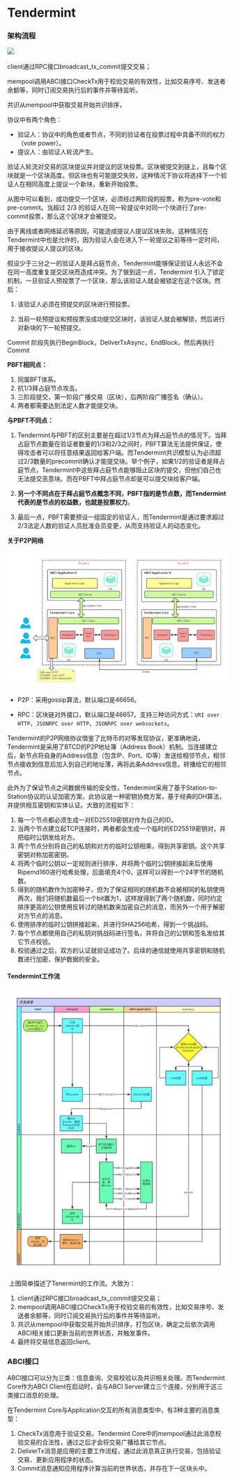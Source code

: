 # Tendermint

### 架构流程

![](../../image/tendermint/tendermint.jpg)

client通过RPC接口broadcast_tx_commit提交交易；

mempool调用ABCI接口CheckTx用于校验交易的有效性，比如交易序号、发送者余额等，同时订阅交易执行后的事件并等待监听。

共识从mempool中获取交易开始共识排序，



协议中有两个角色：

- 验证人：协议中的角色或者节点，不同的验证者在投票过程中具备不同的权力（vote power）。
- 提议人：由验证人轮流产生。

验证人轮流对交易的区块提议并对提议的区块投票。区块被提交到链上，且每个区块就是一个区块高度。但区块也有可能提交失败，这种情况下协议将选择下一个验证人在相同高度上提议一个新块，重新开始投票。

从图中可以看到，成功提交一个区块，必须经过两阶段的投票，称为pre-vote和pre-commit。当超过 2/3 的验证人在同一轮提议中对同一个块进行了pre-commit投票，那么这个区块才会被提交。

由于离线或者网络延迟等原因，可能造成提议人提议区块失败。这种情况在Tendermint中也是允许的，因为验证人会在进入下一轮提议之前等待一定时间，用于接收提议人提议的区块。

假设少于三分之一的验证人是拜占庭节点，Tendermint能够保证验证人永远不会在同一高度重复提交区块而造成冲突。为了做到这一点，Tendermint 引入了锁定机制，一旦验证人预投票了一个区块，那么该验证人就会被锁定在这个区块。然后：

1. 该验证人必须在预提交的区块进行预投票。

2. 当前一轮预提议和预投票没成功提交区块时，该验证人就会被解锁，然后进行对新块的下一轮预提交。

   

Commit 阶段先执行BeginBlock，DeliverTxAsync，EndBlock，然后再执行Commit



**PBFT相同点：**

1. 同属BFT体系。
2. 抗1/3拜占庭节点攻击。
3. 三阶段提交，第一阶段广播交易（区块），后两阶段广播签名（确认）。
4. 两者都需要达到法定人数才能提交块。

**与PBFT不同点：**

1. Tendermint与PBFT的区别主要是在超过1/3节点为拜占庭节点的情况下。当拜占庭节点数量在验证者数量的1/3和2/3之间时，PBFT算法无法提供保证，使得攻击者可以将任意结果返回给客户端。而Tendermint共识模型认为必须超过2/3数量的precommit确认才能提交块。举个例子，如果1/2的验证者是拜占庭节点，Tendermint中这些拜占庭节点能够阻止区块的提交，但他们自己也无法提交恶意块。而在PBFT中拜占庭节点却是可以提交块给客户端。

2. **另一个不同点在于拜占庭节点概念不同，PBFT指的是节点数，而Tendermint代表的是节点的权益数，也就是投票权力**。

3. 最后一点，PBFT需要预设一组固定的验证人，而Tendermint是通过要求超过2/3法定人数的验证人员批准会员变更，从而支持验证人的动态变化。

   

**关于P2P网络**

![](../../image/tendermint/node.jpg)

- P2P：采用gossip算法，默认端口是46656。

- RPC：区块链对外接口，默认端口是46657。支持三种访问方式：`URI over HTTP`、`JSONRPC over HTTP`、`JSONRPC over websockets`。

Tendermint的P2P网络协议借鉴了比特币的对等发现协议，更准确地说，Tendermint是采用了BTCD的P2P地址簿（Address Book）机制。当连接建立后，新节点将自身的Address信息（包含IP、Port、ID等）发送给相邻节点，相邻节点接收到信息后加入到自己的地址薄，再将此条Address信息，转播给它的相邻节点。

此外为了保证节点之间数据传输的安全性，Tendermint采用了基于Station-to-Station协议的认证加密方案，此协议是一种密钥协商方案，基于经典的DH算法，并提供相互密钥和实体认证。大致的流程如下：

1. 每一个节点都必须生成一对ED25519密钥对作为自己的ID。
2. 当两个节点建立起TCP连接时，两者都会生成一个临时的ED25519密钥对，并把临时公钥发给对方。
3. 两个节点分别将自己的私钥和对方的临时公钥相乘，得到共享密钥。这个共享密钥对称加密密钥。
4. 将两个临时公钥以一定规则进行排序，并将两个临时公钥拼接起来后使用Ripemd160进行哈希处理，后面填充4个0，这样可以得到一个24字节的随机数。
5. 得到的随机数作为加密种子，但为了保证相同的随机数不会被相同的私钥使用两次，我们将随机数最后一个bit置为1，这样就得到了两个随机数，同时约定排序更高的公钥使用反转过的随机数来加密自己的消息，而另外一个用于解密对方节点的消息。
6. 使用排序的临时公钥拼接起来，并进行SHA256哈希，得到一个挑战码。
7. 每个节点都使用自己的私钥对挑战码进行签名，并将自己的公钥和签名发给其它节点校验。
8. 校验通过之后，双方的认证就验证成功了。后续的通信就使用共享密钥和随机数进行加密，保护数据的安全。



#### **Tendermint工作流**

![](../../image/tendermint/cosmos-process.jpg)

​     上图简单描述了Tenermint的工作流。大致为：

1. client通过RPC接口broadcast_tx_commit提交交易；
2. mempool调用ABCI接口CheckTx用于校验交易的有效性，比如交易序号、发送者余额等，同时订阅交易执行后的事件并等待监听。
3. 共识从mempool中获取交易开始共识排序，打包区块，确定之后依次调用ABCI相关接口更新当前的世界状态，并触发事件。
4. 最终将交易信息返回client。





### ABCI接口

ABCI接口可以分为三类：信息查询、交易校验以及共识相关处理。而Tendermint Core作为ABCI Client在启动时，会与ABCI Server建立三个连接，分别用于这三类接口消息的处理。

在Tendermint Core与Application交互的所有消息类型中，有3种主要的消息类型：

1. CheckTx消息用于验证交易。Tendermint Core中的mempool通过此消息校验交易的合法性，通过之后才会将交易广播给其它节点。
2. DeliverTx消息是应用的主要工作流程，通过此消息真正执行交易，包括验证交易、更新应用程序的状态。
3. Commit消息通知应用程序计算当前的世界状态，并存在下一区块头中。